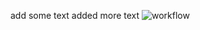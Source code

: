 add some text
added more text
![workflow](https://github.com/<UserName>/<RepositoryName>/actions/workflows/main.yml/badge.svg)